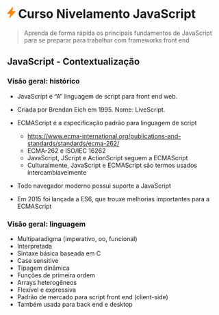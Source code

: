 # ![DevSuperior logo](https://raw.githubusercontent.com/devsuperior/bds-assets/main/ds/devsuperior-logo-small.png) Curso Nivelamento JavaScript
>  Aprenda de forma rápida os principais fundamentos de JavaScript para se preparar para trabalhar com frameworks front end

## JavaScript - Contextualização

### Visão geral: histórico

- JavaScript é “A” linguagem de script para front end web.

- Criada por Brendan Eich em 1995. Nome: LiveScript.

- ECMAScript é a especificação padrão para linguagem de script
  - https://www.ecma-international.org/publications-and-standards/standards/ecma-262/
  - ECMA-262 e ISO/IEC 16262
  - JavaScript, JScript e ActionScript seguem a ECMAScript
  - Culturalmente, JavaScript e ECMAScript são termos usados intercambiavelmente

- Todo navegador moderno possui suporte a JavaScript

- Em 2015 foi lançada a ES6, que trouxe melhorias importantes para a ECMAScript

### Visão geral: linguagem

- Multiparadigma (imperativo, oo, funcional)
- Interpretada
- Sintaxe básica baseada em C
- Case sensitive
- Tipagem dinâmica
- Funções de primeira ordem
- Arrays heterogêneos
- Flexível e expressiva
- Padrão de mercado para script front end (client-side)
- Também usada para back end e desktop


